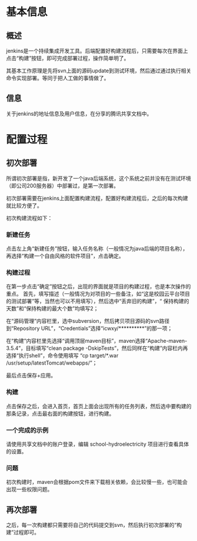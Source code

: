 # 基本信息

## 概述

jenkins是一个持续集成开发工具。后端配置好构建流程后，只需要每次在界面上点击“构建”按钮，即可完成部署过程，操作简单明了。

其基本工作原理是先将svn上面的源码update到测试环境，然后通过通过执行相关命令实现部署。等同于把人工做的事情做了。

## 信息

关于jenkins的地址信息及用户信息，在分享的腾讯共享文档中。

# 配置过程

## 初次部署

所谓初次部署是指，新开发了一个java后端系统，这个系统之前并没有在测试环境（即公司200服务器）中部署过，是第一次部署。

初次部署需要在jenkins上面配置构建流程，配置好构建流程后，之后的每次构建就比较方便了。

初次构建流程如下：

### 新建任务

点击左上角“新建任务”按钮，输入任务名称（一般情况为java后端的项目名称），再选择“构建一个自由风格的软件项目”，点击确定。

### 构建过程

在第一步点击“确定”按钮之后，出现的界面就是项目的构建过程，也是本次操作的重点。
首先，填写描述（一般情况为对项目的一些备注，如“这是校园云平台项目的测试部署”等，当然也可以不用填写），然后选中“丢弃旧的构建”，“	保持构建的天数”和“保持构建的最大个数”均填写2；

在“源码管理”内容栏里，选中subversion，然后拷贝项目源码的svn路径到“Repository URL”，“Credentials”选择“icwxy/**********”的那一项；

在“构建”内容栏里先选择“调用顶层maven目标”，maven选择“Apache-maven-3.5.4”，目标填写“clean package -DskipTests”，然后同样在“构建”内容栏内再选择“执行shell”，命令使用填写 “cp target/*.war /usr/setup/latestTomcat/webapps/”；

最后点击保存+应用。

### 构建

点击保存之后，会进入首页，首页上面会出现所有的任务列表，然后选中要构建的那条记录，点击最右面的构建按钮，进行构建。

### 一个完成的示例

请使用共享文档中的账户登录，编辑 school-hydroelectricity 项目进行查看具体的设置。

### 问题

初次构建时，maven会根据pom文件来下载相关依赖，会比较慢一些，也可能会出现一些权限问题。

## 再次部署

之后，每一次构建都只需要将自己的代码提交到svn，然后执行初次部署的“构建”过程即可。
